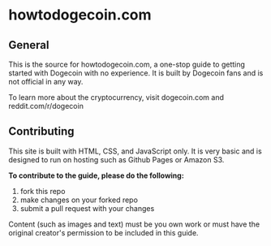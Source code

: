 # howtodogecoin.com

## General

This is the source for howtodogecoin.com, a one-stop guide to getting started with Dogecoin with no experience. It is built by Dogecoin fans and is not official in any way.

To learn more about the cryptocurrency, visit dogecoin.com and reddit.com/r/dogecoin

## Contributing
This site is built with HTML, CSS, and JavaScript only. It is very basic and is designed to run on hosting such as Github Pages or Amazon S3.

**To contribute to the guide, please do the following:**

1. fork this repo
2. make changes on your forked repo
3. submit a pull request with your changes

Content (such as images and text) must be you own work or must have the original creator's permission to be included in this guide.
